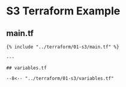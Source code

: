 # S3 Terraform Example

## main.tf

```hcl
{% include "../terraform/01-s3/main.tf" %}

---

## variables.tf

--8<-- "../terraform/01-s3/variables.tf"

